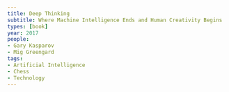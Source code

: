 ```yaml
---
title: Deep Thinking
subtitle: Where Machine Intelligence Ends and Human Creativity Begins
types: [book]
year: 2017
people:
- Gary Kasparov
- Mig Greengard
tags:
- Artificial Intelligence
- Chess
- Technology
---
```


